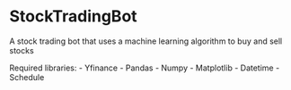 # StockTradingBot

A stock trading bot that uses a machine learning algorithm to buy and sell stocks

Required libraries:
    - Yfinance
    - Pandas
    - Numpy
    - Matplotlib
    - Datetime
    - Schedule
